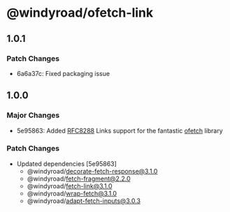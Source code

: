 # @windyroad/ofetch-link

## 1.0.1

### Patch Changes

- 6a6a37c: Fixed packaging issue

## 1.0.0

### Major Changes

- 5e95863: Added [RFC8288](https://datatracker.ietf.org/doc/html/rfc8288) Links support for the
  fantastic [ofetch](https://github.com/unjs/ofetch) library

### Patch Changes

- Updated dependencies [5e95863]
  - @windyroad/decorate-fetch-response@3.1.0
  - @windyroad/fetch-fragment@2.2.0
  - @windyroad/fetch-link@3.1.0
  - @windyroad/wrap-fetch@3.1.0
  - @windyroad/adapt-fetch-inputs@3.0.3
